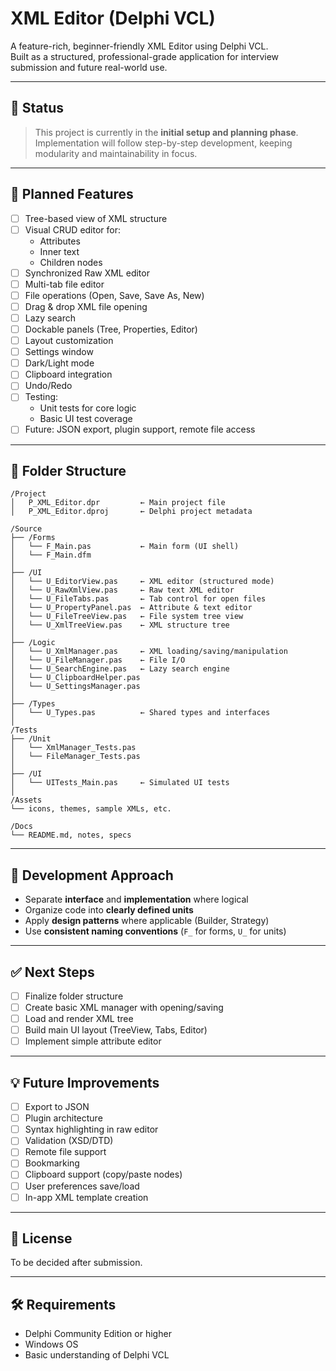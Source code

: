 # XML Editor (Delphi VCL)

A feature-rich, beginner-friendly XML Editor using Delphi VCL.  
Built as a structured, professional-grade application for interview submission and future real-world use.

---

## 🚧 Status

> This project is currently in the **initial setup and planning phase**.  
Implementation will follow step-by-step development, keeping modularity and maintainability in focus.

---

## 🔮 Planned Features

- [ ] Tree-based view of XML structure
- [ ] Visual CRUD editor for:
  - Attributes
  - Inner text
  - Children nodes
- [ ] Synchronized Raw XML editor
- [ ] Multi-tab file editor
- [ ] File operations (Open, Save, Save As, New)
- [ ] Drag & drop XML file opening
- [ ] Lazy search
- [ ] Dockable panels (Tree, Properties, Editor)
- [ ] Layout customization
- [ ] Settings window
- [ ] Dark/Light mode
- [ ] Clipboard integration
- [ ] Undo/Redo
- [ ] Testing:
  - Unit tests for core logic
  - Basic UI test coverage
- [ ] Future: JSON export, plugin support, remote file access

---

## 📁 Folder Structure

```text
/Project
│   P_XML_Editor.dpr         ← Main project file
│   P_XML_Editor.dproj       ← Delphi project metadata

/Source
├── /Forms
│   └── F_Main.pas           ← Main form (UI shell)
│   └── F_Main.dfm
│
├── /UI
│   └── U_EditorView.pas     ← XML editor (structured mode)
│   └── U_RawXmlView.pas     ← Raw text XML editor
│   └── U_FileTabs.pas       ← Tab control for open files
│   └── U_PropertyPanel.pas  ← Attribute & text editor
│   └── U_FileTreeView.pas   ← File system tree view
│   └── U_XmlTreeView.pas    ← XML structure tree
│
├── /Logic
│   └── U_XmlManager.pas     ← XML loading/saving/manipulation
│   └── U_FileManager.pas    ← File I/O
│   └── U_SearchEngine.pas   ← Lazy search engine
│   └── U_ClipboardHelper.pas
│   └── U_SettingsManager.pas
│
├── /Types
│   └── U_Types.pas          ← Shared types and interfaces
│
/Tests
├── /Unit
│   └── XmlManager_Tests.pas
│   └── FileManager_Tests.pas
│
├── /UI
│   └── UITests_Main.pas     ← Simulated UI tests
│
/Assets
└── icons, themes, sample XMLs, etc.

/Docs
└── README.md, notes, specs
```

---

## 🧠 Development Approach

- Separate **interface** and **implementation** where logical
- Organize code into **clearly defined units**
- Apply **design patterns** where applicable (Builder, Strategy)
- Use **consistent naming conventions** (`F_` for forms, `U_` for units)

---

## ✅ Next Steps

- [ ] Finalize folder structure
- [ ] Create basic XML manager with opening/saving
- [ ] Load and render XML tree
- [ ] Build main UI layout (TreeView, Tabs, Editor)
- [ ] Implement simple attribute editor

---

## 💡 Future Improvements

- [ ] Export to JSON
- [ ] Plugin architecture
- [ ] Syntax highlighting in raw editor
- [ ] Validation (XSD/DTD)
- [ ] Remote file support
- [ ] Bookmarking
- [ ] Clipboard support (copy/paste nodes)
- [ ] User preferences save/load
- [ ] In-app XML template creation

---

## 📄 License

To be decided after submission.

---

## 🛠 Requirements

- Delphi Community Edition or higher
- Windows OS
- Basic understanding of Delphi VCL
